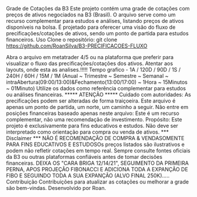 Grade de Cotações da B3
Este projeto contém uma grade de cotações com preços de ativos negociados na B3 (Brasil). O arquivo serve como um recurso complementar para estudos e análises, listando preços de ativos disponíveis na bolsa. É projetado para oferecer uma visão do fluxo de precificações/cotações de ativos, sendo um ponto de partida para estudos financeiros.
Uso
Clone o repositório:
git clone https://github.com/RoanSilva/B3-PRECIFICACOES-FLUXO

Abra o arquivo em metatrader 4/5 ou na plataforma que preferir para visualizar o fluxo das precificações/cotações dos ativos. Atentar aos layouts, onde esta as analises.!!!!! Tempo grafico - 1A / 120D / 90D / 1S / 240H / 60H / 15M / 1M (Anual ~ Trimestre ~ Semestre ~ Semanal ~ intraAbertura(09:00/13:00)&Fechamento(13:00/17:00) ~ 1Hora ~ 15Minutos ~ 01Minuto) Utilize os dados como referência complementar para estudos ou análises financeiras.
***** ATENÇÃO *****
Cuidado com autoridades: As precificações podem ser alteradas de forma traiçoeira. Este arquivo é apenas um ponto de partida, um norte, um caminho a seguir. Não entre em posições financeiras baseado apenas neste arquivo: Este é um recurso complementar, não uma recomendação de investimento. Propósito: Este projeto é exclusivamente para fins educativos e estudos. Não deve ser interpretado como orientação para compra ou venda de ativos.
*** Disclaimer ***
NÃO É RECOMENDAÇÃO DE COMPRA & VENDASOMENTE PARA FINS EDUCATIVOS E ESTUDOSOs preços listados são ilustrativos e podem não refletir cotações em tempo real. Sempre consulte fontes oficiais da B3 ou outras plataformas confiáveis antes de tomar decisões financeiras. DEIXA OS "CARA BRIGA 12/14/21", SEGUIMENTO DA PRIMEIRA PERNA, APOS PROJEÇÃO FIBONACCI E ADICIONA TODA A EXPANÇÃO DE FIBO E SEGUINDO TODA A SUA EXPANÇÃO (ALVO FINAL 250K).....
Contribuição
Contribuições para atualizar as cotações ou melhorar a grade são bem-vindas. Desenvolvido por Roan.
